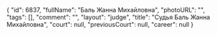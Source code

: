 {
    "id": 6837,
    "fullName": "Баль Жанна Михайловна",
    "photoURL": "",
    "tags": [],
    "comment": "",
    "layout": "judge",
    "title": "Судья Баль Жанна Михайловна",
    "court": null,
    "previousCourt": null,
    "career": null
}